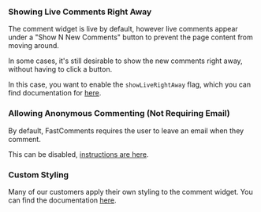 ### Showing Live Comments Right Away

The comment widget is live by default, however live comments appear under a "Show N New Comments" button to prevent
the page content from moving around.

In some cases, it's still desirable to show the new comments right away, without having to click a button.

In this case, you want to enable the `showLiveRightAway` flag, which you can find documentation for [here](/guide-customizations-and-configuration.html#show-live-right-away).

### Allowing Anonymous Commenting (Not Requiring Email)

By default, FastComments requires the user to leave an email when they comment.

This can be disabled, [instructions are here](/guide-customizations-and-configuration.html#allow-anon).

### Custom Styling

Many of our customers apply their own styling to the comment widget. You can find the documentation [here](/guide-customizations-and-configuration.html#custom-css).
